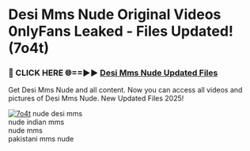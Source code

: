 # Desi Mms Nude Original Videos 0nlyFans Leaked - Files Updated! (7o4t)

<h3>🔴 CLICK HERE 🌐==►► <a href="https://tinyurl.com/5h6xmrr3" rel="nofollow">Desi Mms Nude Updated Files</a></h3>

Get Desi Mms Nude and all content. Now you can access all videos and pictures of Desi Mms Nude. New Updated Files 2025!

[![7o4t](https://i.imgur.com/KVD873Z.gif)](https://tinyurl.com/5h6xmrr3)
nude desi mms<br>
nude indian mms<br>
nude mms<br>
pakistani mms nude